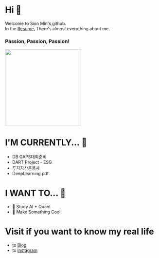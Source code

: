 # Hi 👋
Welcome to Sion Min's github.  
In the [Resume](Resume.html), There's almost everything about me.
### Passion, Passion, Passion!
<img height="250px" src="https://img1.daumcdn.net/thumb/R1280x0.fjpg/?fname=http://t1.daumcdn.net/brunch/service/user/msS/image/N9_HlAq3t9sZjrMt9tzGMhFU9ww.jfif">

# I'M CURRENTLY... 🌱
- DB GAPS대회준비
- DART Project - ESG 
- 투자자산운용사
- DeepLearning.pdf

# I WANT TO... 🔭
- 🤖 Study AI + Quant
- 🤩 Make Something Cool

# Visit if you want to know my real life
- to [Blog](https://blog.naver.com/sioniasak)
- to [Instagram](https://instagram.com/onsi__self)

